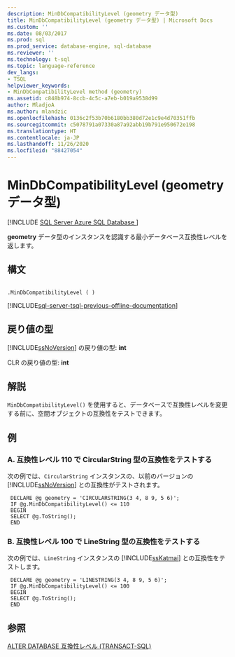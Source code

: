 ```yaml
---
description: MinDbCompatibilityLevel (geometry データ型)
title: MinDbCompatibilityLevel (geometry データ型) | Microsoft Docs
ms.custom: ''
ms.date: 08/03/2017
ms.prod: sql
ms.prod_service: database-engine, sql-database
ms.reviewer: ''
ms.technology: t-sql
ms.topic: language-reference
dev_langs:
- TSQL
helpviewer_keywords:
- MinDbCompatibilityLevel method (geometry)
ms.assetid: c848b974-8ccb-4c5c-a7eb-b019a9538d99
author: MladjoA
ms.author: mlandzic
ms.openlocfilehash: 0136c2f53b70b6180bb380d72e1c9e4d70351ffb
ms.sourcegitcommit: c5078791a07330a87a92abb19b791e950672e198
ms.translationtype: HT
ms.contentlocale: ja-JP
ms.lasthandoff: 11/26/2020
ms.locfileid: "88427054"
---
```

# <a name="mindbcompatibilitylevel-geometry-data-type"></a>MinDbCompatibilityLevel (geometry データ型)
[!INCLUDE [SQL Server Azure SQL Database ](../../includes/applies-to-version/sql-asdb.md)]

**geometry** データ型のインスタンスを認識する最小データベース互換性レベルを返します。
  
## <a name="syntax"></a>構文  
  
```  
  
.MinDbCompatibilityLevel ( )  
```  
  
[!INCLUDE[sql-server-tsql-previous-offline-documentation](../../includes/sql-server-tsql-previous-offline-documentation.md)]

## <a name="return-types"></a>戻り値の型
 [!INCLUDE[ssNoVersion](../../includes/ssnoversion-md.md)] の戻り値の型: **int**  
  
 CLR の戻り値の型: **int**  
  
## <a name="remarks"></a>解説  
 `MinDbCompatibilityLevel()` を使用すると、データベースで互換性レベルを変更する前に、空間オブジェクトの互換性をテストできます。  
  
## <a name="examples"></a>例  
  
### <a name="a-testing-circularstring-type-for-compatibility-with-compatibility-level-110"></a>A. 互換性レベル 110 で CircularString 型の互換性をテストする  
 次の例では、`CircularString` インスタンスの、以前のバージョンの [!INCLUDE[ssNoVersion](../../includes/ssnoversion-md.md)] との互換性がテストされます。  
  
```
 DECLARE @g geometry = 'CIRCULARSTRING(3 4, 8 9, 5 6)'; 
 IF @g.MinDbCompatibilityLevel() <= 110 
 BEGIN 
 SELECT @g.ToString(); 
 END
 ```  
  
### <a name="b-testing-linestring-type-for-compatibility-with-compatibility-level-100"></a>B. 互換性レベル 100 で LineString 型の互換性をテストする  
 次の例では、`LineString` インスタンスの [!INCLUDE[ssKatmai](../../includes/sskatmai-md.md)] との互換性をテストします。  
  
```
 DECLARE @g geometry = 'LINESTRING(3 4, 8 9, 5 6)'; 
 IF @g.MinDbCompatibilityLevel() <= 100 
 BEGIN 
 SELECT @g.ToString(); 
 END
``` 
  
## <a name="see-also"></a>参照  
 [ALTER DATABASE 互換性レベル &#40;TRANSACT-SQL&#41;](../../t-sql/statements/alter-database-transact-sql-compatibility-level.md)  
  
  


